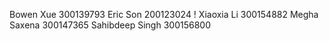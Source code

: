 Bowen Xue 300139793
Eric Son 200123024 !
Xiaoxia Li 300154882
Megha Saxena 300147365
Sahibdeep Singh 300156800
